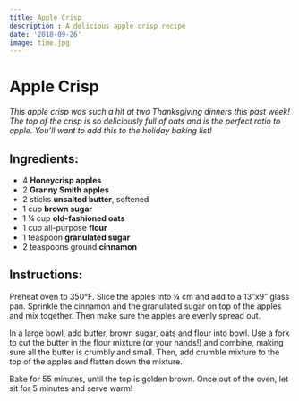 ```yaml
---
title: Apple Crisp
description : A delicious apple crisp recipe
date: '2018-09-26'
image: time.jpg
---
```


# Apple Crisp

*This apple crisp was such a hit at two Thanksgiving dinners this past week! The top of the crisp is so deliciously full of oats and is the perfect ratio to apple. You’ll want to add this to the holiday baking list!*

## Ingredients:
- 4 **Honeycrisp apples**
- 2 **Granny Smith apples**
- 2 sticks **unsalted butter**, softened 
- 1 cup **brown sugar**
- 1 ¼ cup **old-fashioned oats**
- 1 cup all-purpose **flour**
- 1 teaspoon **granulated sugar**
- 2 teaspoons ground **cinnamon**

## Instructions:
Preheat oven to 350°F. Slice the apples into ¼ cm and add to a 13”x9” glass pan. Sprinkle the cinnamon and the granulated sugar on top of the apples and mix together. Then make sure the apples are evenly spread out.

In a large bowl, add butter, brown sugar, oats and flour into bowl.  Use a fork to cut the butter in the flour mixture (or your hands!) and combine, making sure all the butter is crumbly and small. Then, add crumble mixture to the top of the apples and flatten down the mixture. 

Bake for 55 minutes, until the top is golden brown. Once out of the oven, let sit for 5 minutes and serve warm!

